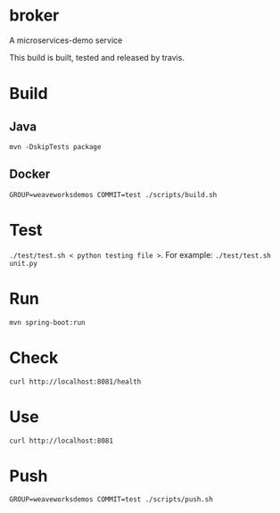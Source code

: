 
# broker
A microservices-demo service

This build is built, tested and released by travis.

# Build

## Java

`mvn -DskipTests package`

## Docker

`GROUP=weaveworksdemos COMMIT=test ./scripts/build.sh`

# Test

`./test/test.sh < python testing file >`. For example: `./test/test.sh unit.py`

# Run

`mvn spring-boot:run`

# Check

`curl http://localhost:8081/health`

# Use

`curl http://localhost:8081`

# Push

`GROUP=weaveworksdemos COMMIT=test ./scripts/push.sh`
